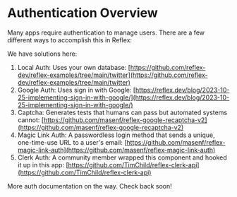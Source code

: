 # Authentication Overview

Many apps require authentication to manage users. There are a few different ways to accomplish this in Reflex:

We have solutions here:

1. Local Auth: Uses your own database: [https://github.com/reflex-dev/reflex-examples/tree/main/twitter](https://github.com/reflex-dev/reflex-examples/tree/main/twitter)
2. Google Auth: Uses sign in with Google: [https://reflex.dev/blog/2023-10-25-implementing-sign-in-with-google/](https://reflex.dev/blog/2023-10-25-implementing-sign-in-with-google/)
3. Captcha: Generates tests that humans can pass but automated systems cannot: [https://github.com/masenf/reflex-google-recaptcha-v2](https://github.com/masenf/reflex-google-recaptcha-v2)
4. Magic Link Auth: A passwordless login method that sends a unique, one-time-use URL to a user's email: [https://github.com/masenf/reflex-magic-link-auth](https://github.com/masenf/reflex-magic-link-auth)
5. Clerk Auth: A community member wrapped this component and hooked it up in this app: [https://github.com/TimChild/reflex-clerk-api](https://github.com/TimChild/reflex-clerk-api)

More auth documentation on the way. Check back soon!